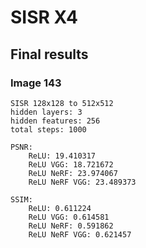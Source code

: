 # SISR X4

## Final results

### Image 143

```
SISR 128x128 to 512x512
hidden layers: 3
hidden features: 256
total steps: 1000

PSNR:
	ReLU: 19.410317
	ReLU VGG: 18.721672
	ReLU NeRF: 23.974067
	ReLU NeRF VGG: 23.489373

SSIM:
	ReLU: 0.611224
	ReLU VGG: 0.614581
	ReLU NeRF: 0.591862
	ReLU NeRF VGG: 0.621457
```